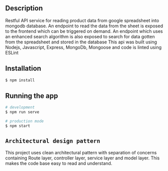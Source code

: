 ## Description

Restful API service for reading product data from google spreadsheet into mongodb database. An endpoint to read the data from the sheet is exposed to the frontend which can be triggered on demand. An endpoint which uses an enhanced search algorithm is also exposed to search for data gotten from the spreadsheet and stored in the database
This api was built using Nodejs, Javascript, Express, MongoDb, Mongoose and code is linted using ESLint 


## Installation

```bash
$ npm install
```

## Running the app

```bash
# development
$ npm run serve

# production mode
$ npm start
```

## `Architectural design pattern`

This project uses clean architectural pattern with separation of concerns containing Route layer, controller layer, service layer and model layer. This makes the code base easy to read and understand.